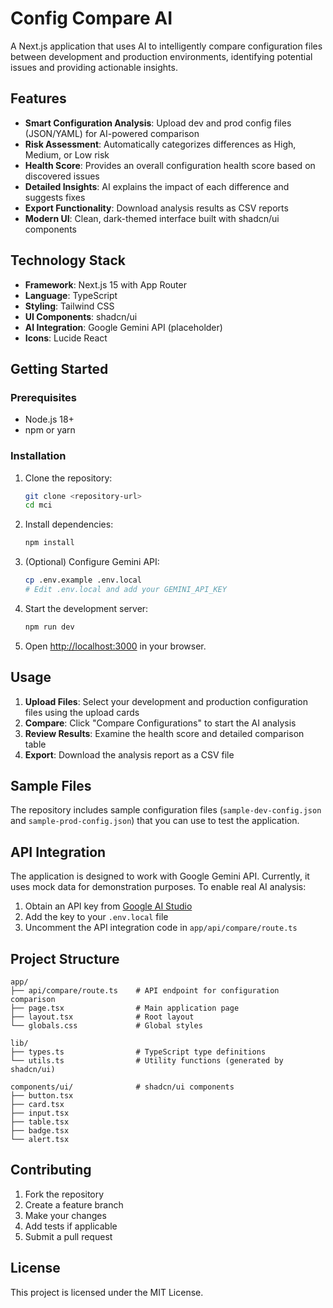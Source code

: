 # Config Compare AI

A Next.js application that uses AI to intelligently compare configuration files between development and production environments, identifying potential issues and providing actionable insights.

## Features

- **Smart Configuration Analysis**: Upload dev and prod config files (JSON/YAML) for AI-powered comparison
- **Risk Assessment**: Automatically categorizes differences as High, Medium, or Low risk
- **Health Score**: Provides an overall configuration health score based on discovered issues
- **Detailed Insights**: AI explains the impact of each difference and suggests fixes
- **Export Functionality**: Download analysis results as CSV reports
- **Modern UI**: Clean, dark-themed interface built with shadcn/ui components

## Technology Stack

- **Framework**: Next.js 15 with App Router
- **Language**: TypeScript
- **Styling**: Tailwind CSS
- **UI Components**: shadcn/ui
- **AI Integration**: Google Gemini API (placeholder)
- **Icons**: Lucide React

## Getting Started

### Prerequisites

- Node.js 18+ 
- npm or yarn

### Installation

1. Clone the repository:
   ```bash
   git clone <repository-url>
   cd mci
   ```

2. Install dependencies:
   ```bash
   npm install
   ```

3. (Optional) Configure Gemini API:
   ```bash
   cp .env.example .env.local
   # Edit .env.local and add your GEMINI_API_KEY
   ```

4. Start the development server:
   ```bash
   npm run dev
   ```

5. Open [http://localhost:3000](http://localhost:3000) in your browser.

## Usage

1. **Upload Files**: Select your development and production configuration files using the upload cards
2. **Compare**: Click "Compare Configurations" to start the AI analysis
3. **Review Results**: Examine the health score and detailed comparison table
4. **Export**: Download the analysis report as a CSV file

## Sample Files

The repository includes sample configuration files (`sample-dev-config.json` and `sample-prod-config.json`) that you can use to test the application.

## API Integration

The application is designed to work with Google Gemini API. Currently, it uses mock data for demonstration purposes. To enable real AI analysis:

1. Obtain an API key from [Google AI Studio](https://makersuite.google.com/app/apikey)
2. Add the key to your `.env.local` file
3. Uncomment the API integration code in `app/api/compare/route.ts`

## Project Structure

```
app/
├── api/compare/route.ts    # API endpoint for configuration comparison
├── page.tsx                # Main application page
├── layout.tsx              # Root layout
└── globals.css             # Global styles

lib/
├── types.ts                # TypeScript type definitions
└── utils.ts                # Utility functions (generated by shadcn/ui)

components/ui/              # shadcn/ui components
├── button.tsx
├── card.tsx
├── input.tsx
├── table.tsx
├── badge.tsx
└── alert.tsx
```

## Contributing

1. Fork the repository
2. Create a feature branch
3. Make your changes
4. Add tests if applicable
5. Submit a pull request

## License

This project is licensed under the MIT License.